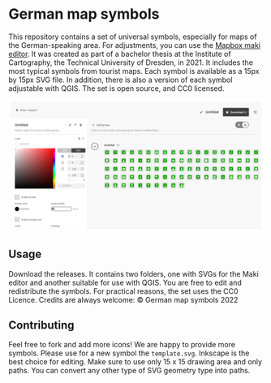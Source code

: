 # German map symbols
This repository contains a set of universal symbols, especially for maps of the German-speaking area. For adjustments, you can use the [Mapbox maki editor](https://labs.mapbox.com/maki-icons/editor/). It was created as part of a bachelor thesis at the Institute of Cartography, the Technical University of Dresden, in 2021. It includes the most typical symbols from tourist maps. Each symbol is available as a 15px by 15px SVG file. In addition, there is also a version of each symbol adjustable with QGIS. The set is open source, and CC0 licensed. 

![German map symbols in the Maki editor](maki-editor.png)

## Usage
Download the releases. It contains two folders, one with SVGs for the Maki editor and another suitable for use with QGIS. You are free to edit and redistribute the symbols. For practical reasons, the set uses the CC0 Licence. Credits are always welcome: © German map symbols 2022

## Contributing
Feel free to fork and add more icons! We are happy to provide more symbols. Please use for a new symbol the ```template.svg```. Inkscape is the best choice for editing. Make sure to use only 15 x 15 drawing area and only paths. You can convert any other type of SVG geometry type into paths. 